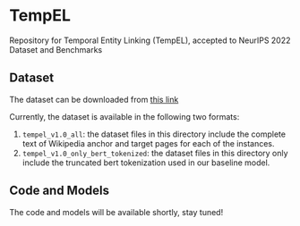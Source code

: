 # TempEL
Repository for Temporal Entity Linking (TempEL), accepted to NeurIPS 2022 Dataset and Benchmarks 

## Dataset 
The dataset can be downloaded from [this link](https://cloud.ilabt.imec.be/index.php/s/RinXy8NgqdW58RW) 

Currently, the dataset is available in the following two formats: 
1. ```tempel_v1.0_all```: the dataset files in this directory include the complete text of Wikipedia anchor and target pages
for each of the instances. 
2. ```tempel_v1.0_only_bert_tokenized```: the dataset files in this directory only include the truncated bert tokenization
used in our baseline model. 

## Code and Models
The code and models will be available shortly, stay tuned!